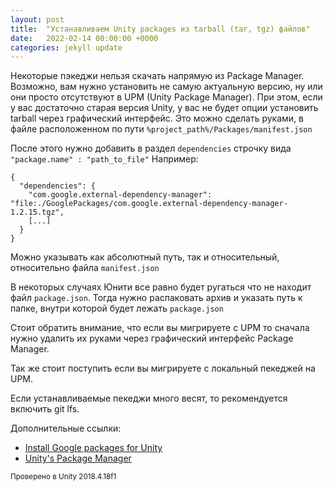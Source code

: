 ```yaml
---
layout: post
title:  "Устанавливаем Unity packages из tarball (tar, tgz) файлов"
date:   2022-02-14 00:00:00 +0000
categories: jekyll update
---
```


Некоторые пэкеджи нельзя скачать напрямую из Package Manager. Возможно, вам нужно установить не самую актуальную версию, ну или они просто отсутствуют в UPM (Unity Package Manager). При этом, если у вас достаточно старая версия Unity, у вас не будет опции установить tarball через графический интерфейс. Это можно сделать руками, в файле расположенном по пути `%project_path%/Packages/manifest.json`

После этого нужно добавить в раздел `dependencies` строчку вида 
`"package.name" : "path_to_file"`
Например:
```
{
  "dependencies": {
    "com.google.external-dependency-manager": "file:./GooglePackages/com.google.external-dependency-manager-1.2.15.tgz",
    [...]
  }
}
```
Можно указывать как абсолютный путь, так и относительный, относительно файла `manifest.json`

В некоторых случаях Юнити все равно будет ругаться что не находит файл `package.json`. Тогда нужно распаковать архив и указать путь к папке, внутри которой будет лежать `package.json`

Стоит обратить внимание, что если вы мигрируете с UPM то сначала нужно удалить их руками через графический интерфейс Package Manager.

Так же стоит поступить если вы мигрируете с локальный пекеджей на UPM.

Если устанавливаемые пекеджи много весят, то рекомендуется включить git lfs.

Дополнительные ссылки:
- [Install Google packages for Unity](https://developers.google.com/unity/instructions)
- [Unity's Package Manager](https://docs.unity3d.com/Manual/Packages.html)


<small>Проверено в Unity 2018.4.18f1</small>